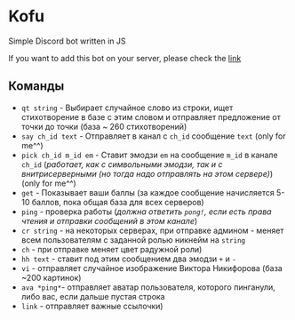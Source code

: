 # Kofu
Simple Discord bot written in JS

If you want to add this bot on your server, please check the [link](https://discord.com/api/oauth2/authorize?client_id=519186885331910676&permissions=8&scope=bot)
## Команды
* `qt string` - Выбирает случайное слово из строки, ищет стихотворение в базе с этим словом и отправляет предложение от точки до точки (база ~ 260 стихотворений)
* `say ch_id text` - Отправляет в канал с `ch_id` сообщение `text` (only for me^^)
* `pick ch_id m_id em` - Ставит эмодзи `em` на сообщение `m_id` в канале `ch_id` (*работает, как с символьными эмодзи, так и с внитрисерверными (но тогда надо отправлять на этом сервере)*) (only for me^^)
* `get` - Показывает ваши баллы (за каждое сообщение начисляется 5-10 баллов, пока общая база для всех серверов)
* `ping` - проверка работы (*должна ответить `pong!`, если есть права чтения и отправки сообщений в этом канале*)
* `cr string` - на некоторых серверах, при отправке админом - меняет всем пользователям с заданной ролью никнейм на `string`
* `ch` - при отправке меняет цвет радужной роли)
* `hh text` - ставит под этим сообщением два эмодзи `+` и `-`
* `vi` - отправляет случайное изображение Виктора Никифорова (база ~200 картинок)
* `ava *ping*`- отправляет аватар пользователя, которого пинганули, либо вас, если дальше пустая строка
* `link` - отправляет важные ссылочки)

